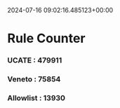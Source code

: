 2024-07-16 09:02:16.485123+00:00
# Rule Counter 
 ### UCATE : 479911

 ### Veneto : 75854

 ### Allowlist : 13930